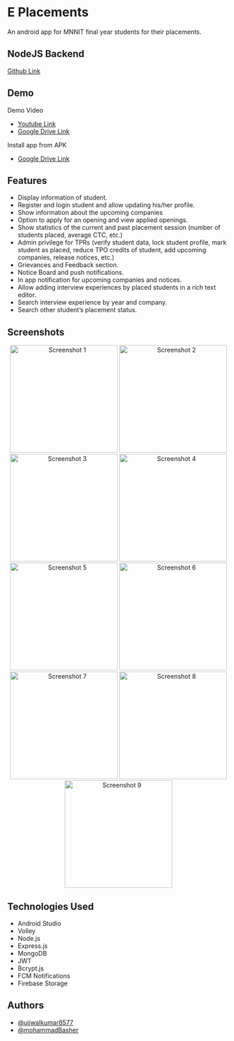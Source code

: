# E Placements
An android app for MNNIT final year students for their placements.

## NodeJS Backend
[Github Link](https://github.com/mohammadBasher/EPlacementsAPI)

## Demo
Demo Video
- [Youtube Link](https://youtu.be/rSkGNcduMUQ)
- [Google Drive Link](https://drive.google.com/file/d/1BcqZVlzFp-6cE2klFD4JgjiiIKpmYrKA/view?usp=sharing)

Install app from APK
- [Google Drive Link](https://drive.google.com/file/d/1-9jo9oE-cWkUEIDdo2duK30wFj49KL3X/view?usp=sharing)

## Features
- Display information of student.
- Register and login student and allow updating his/her profile.
- Show information about the upcoming companies
- Option to apply for an opening and view applied openings.
- Show statistics of the current and past placement session (number of students placed, average CTC, etc.)
- Admin privilege for TPRs (verify student data, lock student profile, mark student as placed, reduce TPO credits of student, add upcoming companies, release notices, etc.)
- Grievances and Feedback section.
- Notice Board and push notifications.
- In app notification for upcoming companies and notices.
- Allow adding interview experiences by placed students in a rich text editor.
- Search interview experience by year and company.
- Search other student’s placement status.

## Screenshots
<div align="center">
    <img src="https://firebasestorage.googleapis.com/v0/b/e-placements.appspot.com/o/screenshots%2FScreenshot_1640543620.png?alt=media&token=11a7f376-90a8-4831-b996-56b4165fe3df" alt="Screenshot 1" height="244"/>
    <img src="https://firebasestorage.googleapis.com/v0/b/e-placements.appspot.com/o/screenshots%2FScreenshot_1640542411.png?alt=media&token=be8076db-dff6-42c8-b10c-5f5af0e3c811" alt="Screenshot 2" height="244"/>
    <img src="https://firebasestorage.googleapis.com/v0/b/e-placements.appspot.com/o/screenshots%2FScreenshot_1640542418.png?alt=media&token=ab8ec742-dedd-41c9-915d-c4e3db06cdf3" alt="Screenshot 3" height="244"/>
    <img src="https://firebasestorage.googleapis.com/v0/b/e-placements.appspot.com/o/screenshots%2FScreenshot_1640542683.png?alt=media&token=86d1cb2a-94e0-494e-a349-bcd1727605c3" alt="Screenshot 4" height="244"/>
    <img src="https://firebasestorage.googleapis.com/v0/b/e-placements.appspot.com/o/screenshots%2FScreenshot_1640542688.png?alt=media&token=4462b749-12ea-4540-894e-14a72253c273" alt="Screenshot 5" height="244"/>
    <img src="https://firebasestorage.googleapis.com/v0/b/e-placements.appspot.com/o/screenshots%2FScreenshot_1640542695.png?alt=media&token=3e17081a-c4aa-436e-b943-912edccbca78" alt="Screenshot 6" height="244"/>
    <img src="https://firebasestorage.googleapis.com/v0/b/e-placements.appspot.com/o/screenshots%2FScreenshot_1640542703.png?alt=media&token=bab7befa-82e8-4648-a892-ee1b57532c24" alt="Screenshot 7" height="244"/>
    <img src="https://firebasestorage.googleapis.com/v0/b/e-placements.appspot.com/o/screenshots%2FScreenshot_1640545257.png?alt=media&token=ce599dba-ed7f-4ca1-afdc-07dfb23c0fcc" alt="Screenshot 8" height="244"/>
    <img src="https://firebasestorage.googleapis.com/v0/b/e-placements.appspot.com/o/screenshots%2FScreenshot_1640542716.png?alt=media&token=3cb85692-58b4-4551-ad22-bad3c8186305" alt="Screenshot 9" height="244"/>
</div>

## Technologies Used
- Android Studio
- Volley
- Node.js
- Express.js
- MongoDB
- JWT
- Bcrypt.js
- FCM Notifications
- Firebase Storage

## Authors
- [@ujjwalkumar8577](https://github.com/ujjwalkumar8577)
- [@mohammadBasher](https://github.com/mohammadBasher)